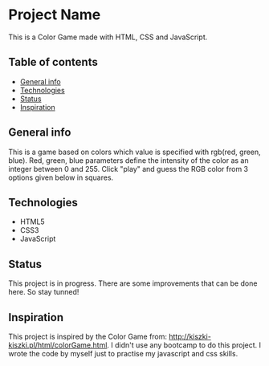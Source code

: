 # Project Name

This is a Color Game made with HTML, CSS and JavaScript.

## Table of contents

- [General info](#general-info)
- [Technologies](#technologies)
- [Status](#status)
- [Inspiration](#inspiration)

## General info

This is a game based on colors which value is specified with rgb(red, green, blue). Red, green, blue parameters define the intensity of the color as an integer between 0 and 255. Click "play" and guess the RGB color from 3 options given below in squares.

## Technologies

- HTML5
- CSS3
- JavaScript

## Status

This project is in progress. There are some improvements that can be done here. So stay tunned!

## Inspiration

This project is inspired by the Color Game from: http://kiszki-kiszki.pl/html/colorGame.html. I didn't use any bootcamp to do this project. I wrote the code by myself just to practise my javascript and css skills.
